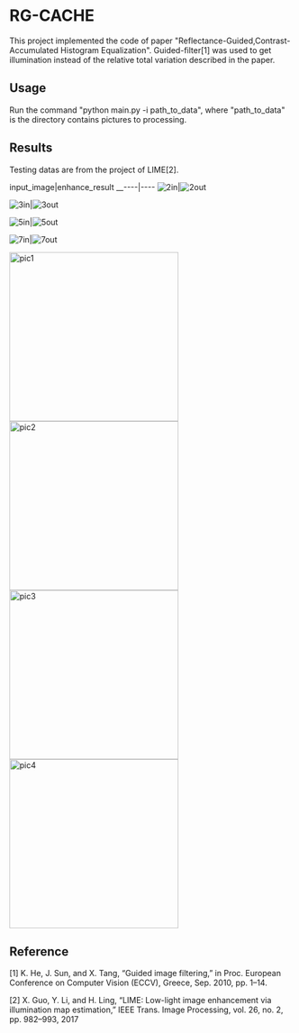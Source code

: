 # RG-CACHE

This project implemented the code of paper "Reflectance-Guided,Contrast-Accumulated Histogram Equalization". Guided-filter[1] was used to get illumination instead of the relative total variation described in the paper.

## Usage

Run the command "python main.py -i path_to_data", where "path_to_data" is the directory contains pictures to processing.

## Results

Testing datas are from the project of LIME[2].

input_image|enhance_result
__----|----
![2in](https://github.com/DavidQiuChao/RG-CACHE/blob/main/figs/2.bmp)|![2out](https://github.com/DavidQiuChao/RG-CACHE/blob/main/figs/2___res.jpg)

![3in](https://github.com/DavidQiuChao/RG-CACHE/blob/main/figs/3.bmp)|![3out](https://github.com/DavidQiuChao/RG-CACHE/blob/main/figs/3_res.jpg)

![5in](https://github.com/DavidQiuChao/RG-CACHE/blob/main/figs/5.bmp)|![5out](https://github.com/DavidQiuChao/RG-CACHE/blob/main/figs/5_res.jpg)

![7in](https://github.com/DavidQiuChao/RG-CACHE/blob/main/figs/7.bmp)|![7out](https://github.com/DavidQiuChao/RG-CACHE/blob/main/figs/7_res.jpg)



<img src="https://github.com/DavidQiuChao/RG-CACHE/blob/main/7.jpg" width = "300" height = "300" alt="pic1"/> <img src="https://github.com/DavidQiuChao/RG-CACHE/blob/main/3.jpg" width = "300" height = "300" alt="pic2"/>
<img src="https://github.com/DavidQiuChao/RG-CACHE/blob/main/2.jpg" width = "300" height = "300" alt="pic3"/> <img src="https://github.com/DavidQiuChao/RG-CACHE/blob/main/5.jpg" width = "300" height = "300" alt="pic4"/>    






## Reference

[1] K. He, J. Sun, and X. Tang, “Guided image filtering,” in Proc. European Conference on Computer Vision (ECCV), Greece, Sep. 2010, pp. 1–14.

[2] X. Guo, Y. Li, and H. Ling, “LIME: Low-light image enhancement via illumination map estimation,” IEEE Trans. Image Processing, vol. 26, no. 2, pp. 982–993, 2017
